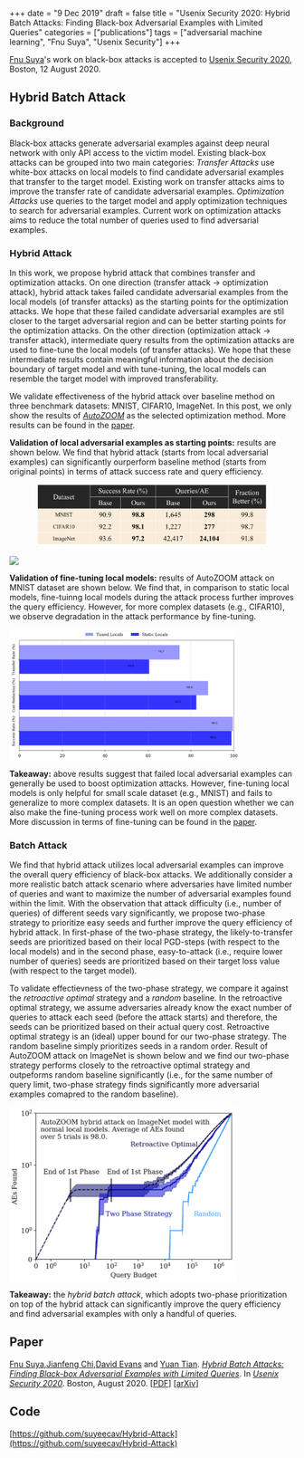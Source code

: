 +++
date = "9 Dec 2019"
draft = false
title = "Usenix Security 2020: Hybrid Batch Attacks: Finding Black-box Adversarial Examples with Limited Queries"
categories = ["publications"]
tags = ["adversarial machine learning", "Fnu Suya", "Usenix Security"]
+++

<a href="https://fsuya.org">Fnu Suya</a>'s work on black-box attacks is accepted to [Usenix Security 2020](https://www.usenix.org/conference/usenixsecurity20),
Boston, 12 August 2020.

## Hybrid Batch Attack
### Background
Black-box attacks generate adversarial examples against deep neural network with only API access to the victim model. Existing black-box attacks can be grouped into two main categories: _Transfer Attacks_ use white-box attacks on local models to find candidate adversarial examples that transfer to the target model. Existing work on transfer attacks aims to improve the transfer rate of candidate adversarial examples. _Optimization Attacks_ use queries to the target model and apply optimization techniques to search for adversarial examples. Current work on optimization attacks aims to reduce the total number of queries used to find adversarial examples.    


### Hybrid Attack
In this work, we propose hybrid attack that combines transfer and optimization attacks. On one direction (transfer attack -> optimization attack), hybrid attack takes failed candidate adversarial examples from the local models (of transfer attacks) as the starting points for the optimization attacks. We hope that these failed candidate adversarial examples are stil closer to the target adversarial region and can be better starting points for the optimization attacks. On the other direction (optimization attack -> transfer attack), intermediate query results from the optimization attacks are used to fine-tune the local models (of transfer attacks). We hope that these intermediate results contain meaningful information about the decision boundary of target model and with tune-tuning, the local models can resemble the target model with improved transferability.


We validate effectiveness of the hybrid attack over baseline method on three benchmark datasets: MNIST, CIFAR10, ImageNet. In this post, we only show the results of [_AutoZOOM_](https://arxiv.org/abs/1805.11770) as the selected optimization method. More results can be found in the [paper](/docs/hybrid_attack.pdf). 


**Validation of local adversarial examples as starting points:**
results are shown below. We find that hybrid attack (starts from local adversarial examples) can significantly ourperform baseline method (starts from original points) in terms of attack success rate and query efficiency. 
<center><img src="/images/concentration/localcandidateresults.png" width="80%" align="center"></center>

<img src="/images/usenix2020/localcandidateresults.png" width="100%" align="center"><br></center>

**Validation of fine-tuning local models:**
results of AutoZOOM attack on MNIST dataset are shown below. We find that, in comparison to static local models, fine-tuinng local models during the attack process further improves the query efficiency. However, for more complex datasets (e.g., CIFAR10), we observe degradation in the attack performance by fine-tuning.

<img src="/images/usenix2020/fine_tune_results.png" width="80%" align="center"><br></center>


**Takeaway:** 
above results suggest that failed local adversarial examples can generally be used to boost optimization attacks. However, fine-tuning local models is only helpful for small scale dataset (e.g., MNIST) and fails to generalize to more complex datasets. It is an open question whether we can also make the fine-tuning process work well on more complex datasets. More discussion in terms of fine-tuning can be found in the [paper](/docs/hybrid_attack.pdf).


### Batch Attack

We find that hybrid attack utilizes local adversarial examples can improve the overall query efficiency of black-box attacks. We additionally consider a more realistic batch attack scenario where adversaries have limited number of queries and want to maximize the number of adversarial examples found within the limit. With the observation that attack difficulty (i.e., number of queries) of different seeds vary significantly, we propose two-phase strategy to prioritize easy seeds and further improve the query efficiency of hybrid attack. In first-phase of the two-phase strategy, the likely-to-transfer seeds are prioritized based on their local PGD-steps (with respect to the local models) and in the second phase, easy-to-attack (i.e., require lower number of queries) seeds are prioritized based on their target loss value (with respect to the target model). 

To validate effectievness of the two-phase strategy, we compare it against the _retroactive optimal_ strategy and a _random_ baseline. In the retroactive optimal strategy, we assume adversaries already know the exact number of queries to attack each seed (before the attack starts) and therefore, the seeds can be prioritized based on their actual query cost. Retroactive optimal strategy is an (ideal) upper bound for our two-phase strategy. The random baseline simply prioritizes seeds in a random order. Result of AutoZOOM attack on ImageNet is shown below and we find our two-phase strategy performs closely to the retroactive optimal strategy and outpeforms random baseline significantly (i.e., for the same number of query limit, two-phase strategy finds significantly more adversarial examples comapred to the random baseline).  

<img src="/images/usenix2020/batch_attack_results.png" width="80%" align="center"><br></center>


**Takeaway:**
the _hybrid batch attack_, which adopts two-phase prioritization on top of the hybrid attack can significantly improve the query efficiency and find adversarial examples with only a handful of queries.

## Paper

<a href="https://fsuya.org">Fnu Suya</a>,<a href="https://www.linkedin.com/in/jianfeng-chi-001b25133/">Jianfeng Chi</a>,<a href="http://www.cs.virginia.edu/~evans/">David Evans</a> and <a href="https://www.ytian.info">Yuan Tian</a>. [_Hybrid Batch Attacks: Finding Black-box
Adversarial Examples with Limited Queries_](https://arxiv.org/pdf/1908.07000.pdf). In [_Usenix Security 2020_](https://www.usenix.org/conference/usenixsecurity20). Boston, August 2020. [[PDF](/docs/hybrid_attack.pdf)] [[arXiv](https://arxiv.org/abs/1908.07000)] 

## Code

[https://github.com/suyeecav/Hybrid-Attack](https://github.com/suyeecav/Hybrid-Attack)


